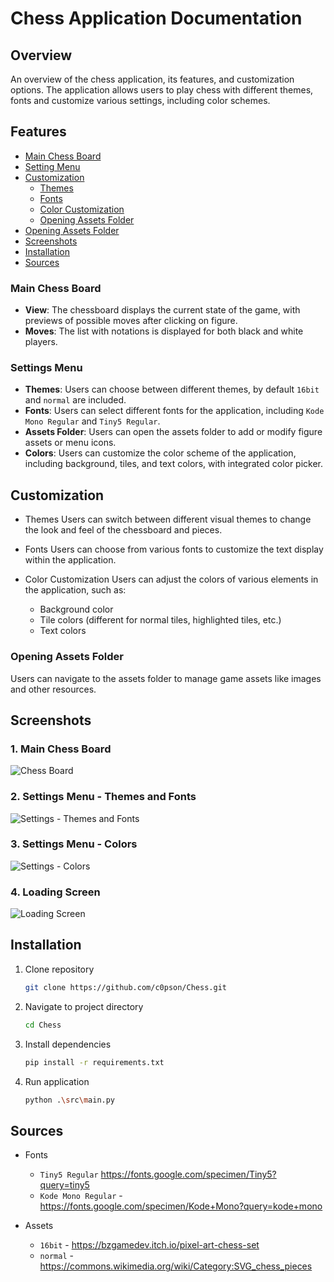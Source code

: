 # Chess Application Documentation

## Overview

An overview of the chess application, its features, and customization options. The application allows users to play chess with different themes, fonts and customize various settings, including color schemes.

## Features

- [Main Chess Board](#main-chess-board)
- [Setting Menu](#settings-menu)
- [Customization](#customization)
    - [Themes](#themes)
    - [Fonts](#fonts)
    - [Color Customization](#color-customization)
    - [Opening Assets Folder](#opening-assets-folder)
- [Opening Assets Folder](#opening-assets-folder)
- [Screenshots](#screenshots)
- [Installation](#installation)
- [Sources](#sources)

### Main Chess Board
- **View**: The chessboard displays the current state of the game, with previews of possible moves after clicking on figure.
- **Moves**: The list with notations is displayed for both black and white players.

### Settings Menu
- **Themes**: Users can choose between different themes, by default `16bit` and `normal` are included.
- **Fonts**: Users can select different fonts for the application, including `Kode Mono Regular` and `Tiny5 Regular`.
- **Assets Folder**: Users can open the assets folder to add or modify figure assets or menu icons.
- **Colors**: Users can customize the color scheme of the application, including background, tiles, and text colors, with integrated color picker.

## Customization

- Themes
Users can switch between different visual themes to change the look and feel of the chessboard and pieces.

- Fonts
Users can choose from various fonts to customize the text display within the application.

- Color Customization
Users can adjust the colors of various elements in the application, such as:
    - Background color
    - Tile colors (different for normal tiles, highlighted tiles, etc.)
    - Text colors

### Opening Assets Folder
Users can navigate to the assets folder to manage game assets like images and other resources.

## Screenshots

### 1. Main Chess Board
![Chess Board](https://i.ibb.co/s20jBzS/chess1.png)

### 2. Settings Menu - Themes and Fonts
![Settings - Themes and Fonts](https://i.ibb.co/DCdnz1P/chess2.png)

### 3. Settings Menu - Colors
![Settings - Colors](https://i.ibb.co/724RzLq/chess3.png)

### 4. Loading Screen
![Loading Screen](https://i.ibb.co/WVRMTSx/chess4.png)

## Installation

1. Clone repository
    ```bash
    git clone https://github.com/c0pson/Chess.git
    ```
2. Navigate to project directory
    ```bash
    cd Chess
    ```
3. Install dependencies
    ```bash
    pip install -r requirements.txt
    ```
4. Run application
    ```bash
    python .\src\main.py
    ```

## Sources

- Fonts
    - `Tiny5 Regular`  https://fonts.google.com/specimen/Tiny5?query=tiny5
    - `Kode Mono Regular` - https://fonts.google.com/specimen/Kode+Mono?query=kode+mono

- Assets
    - `16bit` - https://bzgamedev.itch.io/pixel-art-chess-set
    - `normal` - https://commons.wikimedia.org/wiki/Category:SVG_chess_pieces 
